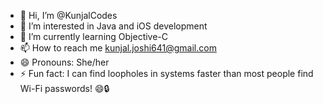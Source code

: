 - 👋 Hi, I’m @KunjalCodes
- 👀 I’m interested in Java and iOS development
- 🌱 I’m currently learning Objective-C
- 📫 How to reach me kunjal.joshi641@gmail.com
- 😄 Pronouns: She/her
- ⚡ Fun fact: I can find loopholes in systems faster than most people find Wi-Fi passwords! 😄🔒

<!---
KunjalCodes/KunjalCodes is a ✨ special ✨ repository because its `README.md` (this file) appears on your GitHub profile.
You can click the Preview link to take a look at your changes.
--->
